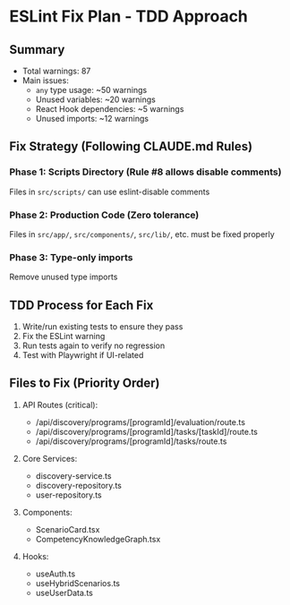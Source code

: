 # ESLint Fix Plan - TDD Approach

## Summary
- Total warnings: 87
- Main issues:
  - `any` type usage: ~50 warnings
  - Unused variables: ~20 warnings
  - React Hook dependencies: ~5 warnings
  - Unused imports: ~12 warnings

## Fix Strategy (Following CLAUDE.md Rules)

### Phase 1: Scripts Directory (Rule #8 allows disable comments)
Files in `src/scripts/` can use eslint-disable comments

### Phase 2: Production Code (Zero tolerance)
Files in `src/app/`, `src/components/`, `src/lib/`, etc. must be fixed properly

### Phase 3: Type-only imports
Remove unused type imports

## TDD Process for Each Fix
1. Write/run existing tests to ensure they pass
2. Fix the ESLint warning
3. Run tests again to verify no regression
4. Test with Playwright if UI-related

## Files to Fix (Priority Order)
1. API Routes (critical):
   - /api/discovery/programs/[programId]/evaluation/route.ts
   - /api/discovery/programs/[programId]/tasks/[taskId]/route.ts
   - /api/discovery/programs/[programId]/tasks/route.ts

2. Core Services:
   - discovery-service.ts
   - discovery-repository.ts
   - user-repository.ts

3. Components:
   - ScenarioCard.tsx
   - CompetencyKnowledgeGraph.tsx

4. Hooks:
   - useAuth.ts
   - useHybridScenarios.ts
   - useUserData.ts